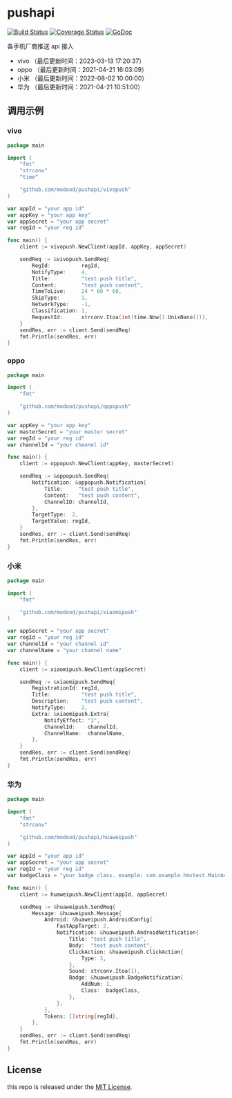 # pushapi

[![Build Status](https://travis-ci.org/modood/pushapi.png)](https://travis-ci.org/modood/pushapi)
[![Coverage Status](https://coveralls.io/repos/github/modood/pushapi/badge.svg?branch=master)](https://coveralls.io/github/modood/pushapi?branch=master)
[![GoDoc](https://pkg.go.dev/badge/github.com/modood/pushapi)](https://pkg.go.dev/github.com/modood/pushapi)

各手机厂商推送 api 接入

*   vivo （最后更新时间：2023-03-13 17:20:37）
*   oppo （最后更新时间：2021-04-21 16:03:09）
*   小米 （最后更新时间：2022-08-02 10:00:00）
*   华为 （最后更新时间：2021-04-21 10:51:00）

## 调用示例

### vivo

```go
package main

import (
	"fmt"
	"strconv"
	"time"

	"github.com/modood/pushapi/vivopush"
)

var appId = "your app id"
var appKey = "your app key"
var appSecret = "your app secret"
var regId = "your reg id"

func main() {
	client := vivopush.NewClient(appId, appKey, appSecret)

	sendReq := &vivopush.SendReq{
		RegId:          regId,
		NotifyType:     4,
		Title:          "test push title",
		Content:        "test push content",
		TimeToLive:     24 * 60 * 60,
		SkipType:       1,
		NetworkType:    -1,
		Classification: 1,
		RequestId:      strconv.Itoa(int(time.Now().UnixNano())),
	}
	sendRes, err := client.Send(sendReq)
	fmt.Println(sendRes, err)
}
```

### oppo

```go
package main

import (
	"fmt"

	"github.com/modood/pushapi/oppopush"
)

var appKey = "your app key"
var masterSecret = "your master secret"
var regId = "your reg id"
var channelId = "your channel id"

func main() {
	client := oppopush.NewClient(appKey, masterSecret)

	sendReq := &oppopush.SendReq{
		Notification: &oppopush.Notification{
			Title:     "test push title",
			Content:   "test push content",
			ChannelID: channelId,
		},
		TargetType:  2,
		TargetValue: regId,
	}
	sendRes, err := client.Send(sendReq)
	fmt.Println(sendRes, err)
}
```

### 小米

```go
package main

import (
	"fmt"

	"github.com/modood/pushapi/xiaomipush"
)

var appSecret = "your app secret"
var regId = "your reg id"
var channelId = "your channel id"
var channelName = "your channel name"

func main() {
	client := xiaomipush.NewClient(appSecret)

	sendReq := &xiaomipush.SendReq{
		RegistrationId: regId,
		Title:          "test push title",
		Description:    "test push content",
		NotifyType:     2,
		Extra: &xiaomipush.Extra{
			NotifyEffect: "1",
			ChannelId:    channelId,
			ChannelName:  channelName,
		},
	}
	sendRes, err := client.Send(sendReq)
	fmt.Println(sendRes, err)
}
```

### 华为

```go
package main

import (
	"fmt"
	"strconv"

	"github.com/modood/pushapi/huaweipush"
)

var appId = "your app id"
var appSecret = "your app secret"
var regId = "your reg id"
var badgeClass = "your badge class. example: com.example.hmstest.MainActivity"

func main() {
	client := huaweipush.NewClient(appId, appSecret)

	sendReq := &huaweipush.SendReq{
		Message: &huaweipush.Message{
			Android: &huaweipush.AndroidConfig{
				FastAppTarget: 2,
				Notification: &huaweipush.AndroidNotification{
					Title: "test push title",
					Body:  "test push content",
					ClickAction: &huaweipush.ClickAction{
						Type: 3,
					},
					Sound: strconv.Itoa(1),
					Badge: &huaweipush.BadgeNotification{
						AddNum: 1,
						Class:  badgeClass,
					},
				},
			},
			Tokens: []string{regId},
		},
	}
	sendRes, err := client.Send(sendReq)
	fmt.Println(sendRes, err)
}
```

## License

this repo is released under the [MIT License](https://github.com/modood/pushapi/blob/master/LICENSE).

